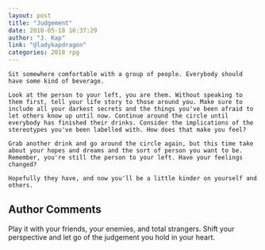 ```yaml
---
layout: post
title: "Judgement"
date: 2018-05-18 16:37:29
author: "J. Kap"
link: "@ladykapdragon"
categories: 2018 rpg
---
```

```
Sit somewhere comfortable with a group of people. Everybody should have some kind of beverage. 

Look at the person to your left, you are them. Without speaking to them first, tell your life story to those around you. Make sure to include all your darkest secrets and the things you've been afraid to let others know up until now. Continue around the circle until everybody has finished their drinks. Consider the implications of the stereotypes you've been labelled with. How does that make you feel? 

Grab another drink and go around the circle again, but this time take about your hopes and dreams and the sort of person you want to be. Remember, you're still the person to your left. Have your feelings changed? 

Hopefully they have, and now you'll be a little kinder on yourself and others.
```
## Author Comments 

Play it with your friends, your enemies, and total strangers. Shift your perspective and let go of the judgement you hold in your heart. 
